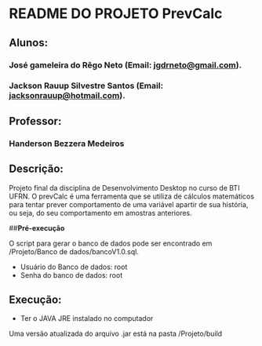 # **README DO PROJETO PrevCalc**


## **Alunos:**
### José gameleira do Rêgo Neto (Email: jgdrneto@gmail.com).
### Jackson Rauup Silvestre Santos (Email: jacksonrauup@hotmail.com).

## **Professor:**
### Handerson Bezzera Medeiros


## **Descrição:**

Projeto final da disciplina de Desenvolvimento Desktop no curso de BTI UFRN. O prevCalc é uma ferramenta que se utiliza de cálculos matemáticos para tentar prever comportamento de uma variável apartir de sua história, ou seja, do seu comportamento em amostras anteriores.

##**Pré-execução**

O script para gerar o banco de dados pode ser encontrado em /Projeto/Banco de dados/bancoV1.0.sql. 

* Usuário do Banco de dados: root
* Senha do banco de dados: root 

## **Execução:**

* Ter o JAVA JRE instalado no computador

Uma versão atualizada do arquivo .jar está na pasta /Projeto/build